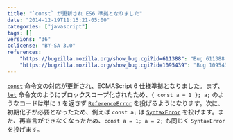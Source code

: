 ```yaml
---
title: "`const` が更新され ES6 準拠となりました"
date: "2014-12-19T11:15:21-05:00"
categories: ["javascript"]
tags: []
versions: "36"
cclicense: "BY-SA 3.0"
references:
    "https://bugzilla.mozilla.org/show_bug.cgi?id=611388": "Bug 611388 – const should be block-scoped and an initializer should be required"
    "https://bugzilla.mozilla.org/show_bug.cgi?id=1095439": "Bug 1095439 – Assigning to a const variable is a syntax error"
---
```

[`const`](https://developer.mozilla.org/ja/docs/Web/JavaScript/Reference/Statements/const) 命令文の対応が更新され、ECMAScript 6 仕様準拠となりました。まず、[`let`](https://developer.mozilla.org/ja/docs/Web/JavaScript/Reference/Statements/let) 命令文のようにブロックスコープ化されたため、`{ const a = 1 }; a;` のようなコードは単に `1` を返さず [`ReferenceError`](https://developer.mozilla.org/ja/docs/Web/JavaScript/Reference/Global_Objects/ReferenceError) を投げるようになります。次に、初期化子が必要となったため、例えば `const a;` は [`SyntaxError`](https://developer.mozilla.org/ja/docs/Web/JavaScript/Reference/Global_Objects/SyntaxError) を投げます。また、再宣言ができなくなったため、`const a = 1; a = 2;` も同じく `SyntaxError` を投げます。
